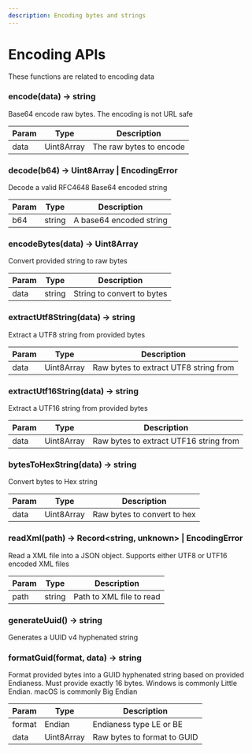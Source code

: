 ```yaml
---
description: Encoding bytes and strings
---
```


# Encoding APIs

These functions are related to encoding data

### encode(data) -> string

Base64 encode raw bytes. The encoding is not URL safe

| Param | Type       | Description             |
| ----- | ---------- | ----------------------- |
| data  | Uint8Array | The raw bytes to encode |

### decode(b64) -> Uint8Array | EncodingError

Decode a valid RFC4648 Base64 encoded string

| Param | Type   | Description             |
| ----- | ------ | ----------------------- |
| b64   | string | A base64 encoded string |

### encodeBytes(data) -> Uint8Array

Convert provided string to raw bytes

| Param | Type   | Description                |
| ----- | ------ | -------------------------- |
| data  | string | String to convert to bytes |

### extractUtf8String(data) -> string

Extract a UTF8 string from provided bytes

| Param | Type       | Description                           |
| ----- | ---------- | ------------------------------------- |
| data  | Uint8Array | Raw bytes to extract UTF8 string from |

### extractUtf16String(data) -> string

Extract a UTF16 string from provided bytes

| Param | Type       | Description                            |
| ----- | ---------- | -------------------------------------- |
| data  | Uint8Array | Raw bytes to extract UTF16 string from |

### bytesToHexString(data) -> string

Convert bytes to Hex string

| Param | Type       | Description                 |
| ----- | ---------- | --------------------------- |
| data  | Uint8Array | Raw bytes to convert to hex |

### readXml(path) -> Record&lt;string, unknown&gt; | EncodingError

Read a XML file into a JSON object. Supports either UTF8 or UTF16 encoded XML
files

| Param | Type   | Description              |
| ----- | ------ | ------------------------ |
| path  | string | Path to XML file to read |

### generateUuid() -> string

Generates a UUID v4 hyphenated string

### formatGuid(format, data) -> string

Format provided bytes into a GUID hyphenated string based on provided Endianess.
Must provide exactly 16 bytes. Windows is commonly Little Endian. macOS is
commonly Big Endian

| Param  | Type       | Description                 |
| ------ | ---------- | --------------------------- |
| format | Endian     | Endianess type LE or BE     |
| data   | Uint8Array | Raw bytes to format to GUID |
